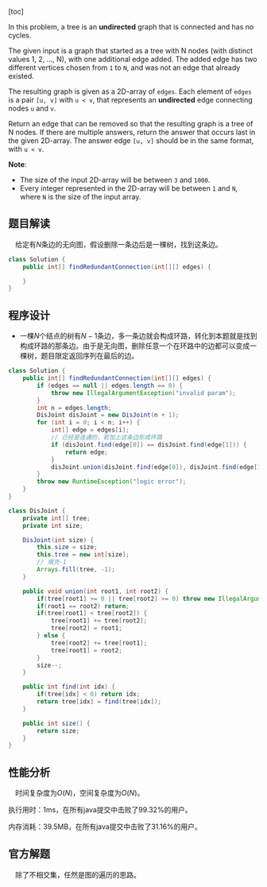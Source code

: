 [toc]

In this problem, a tree is an **undirected** graph that is connected and has no cycles.

The given input is a graph that started as a tree with N nodes (with distinct values 1, 2, ..., N), with one additional edge added. The added edge has two different vertices chosen from `1` to `N`, and was not an edge that already existed.

The resulting graph is given as a 2D-array of `edges`. Each element of `edges` is a pair `[u, v]` with `u < v`, that represents an **undirected** edge connecting nodes `u` and `v`.

Return an edge that can be removed so that the resulting graph is a tree of N nodes. If there are multiple answers, return the answer that occurs last in the given 2D-array. The answer edge `[u, v]` should be in the same format, with `u < v`.



**Note**:

* The size of the input 2D-array will be between `3` and `1000`.
* Every integer represented in the 2D-array will be between `1` and `N`, where `N` is the size of the input array.



## 题目解读

&emsp;给定有$N$条边的无向图，假设删除一条边后是一棵树，找到这条边。

```java
class Solution {
    public int[] findRedundantConnection(int[][] edges) {

    }
}
```

## 程序设计

* 一棵$N$个结点的树有$N-1$条边，多一条边就会构成环路，转化到本题就是找到构成环路的那条边。由于是无向图，删除任意一个在环路中的边都可以变成一棵树，题目限定返回序列在最后的边。

```java
class Solution {
    public int[] findRedundantConnection(int[][] edges) {
        if (edges == null || edges.length == 0) {
            throw new IllegalArgumentException("invalid param");
        }
        int n = edges.length;
        DisJoint disJoint = new DisJoint(n + 1);
        for (int i = 0; i < n; i++) {
            int[] edge = edges[i];
            // 已经是连通的，若加上这条边形成环路
            if (disJoint.find(edge[0]) == disJoint.find(edge[1])) {
                return edge;
            }
            disJoint.union(disJoint.find(edge[0]), disJoint.find(edge[1]));
        }
        throw new RuntimeException("logic error");
    }
}

class DisJoint {
    private int[] tree;
    private int size;

    DisJoint(int size) {
        this.size = size;
        this.tree = new int[size];
        // 填充-1
        Arrays.fill(tree, -1);
    }

    public void union(int root1, int root2) {
        if(tree[root1] >= 0 || tree[root2] >= 0) throw new IllegalArgumentException("root must be negative");
        if(root1 == root2) return;
        if(tree[root1] < tree[root2]) {
            tree[root1] += tree[root2];
            tree[root2] = root1;
        } else {
            tree[root2] += tree[root1];
            tree[root1] = root2;
        }
        size--;
    }

    public int find(int idx) {
        if(tree[idx] < 0) return idx;
        return tree[idx] = find(tree[idx]);
    }

    public int size() {
        return size;
    }
}
```

## 性能分析

&emsp;时间复杂度为$O(N)$，空间复杂度为$O(N)$。

执行用时：1ms，在所有java提交中击败了99.32%的用户。

内存消耗：39.5MB，在所有java提交中击败了31.16%的用户。

## 官方解题

&emsp;除了不相交集，任然是图的遍历的思路。